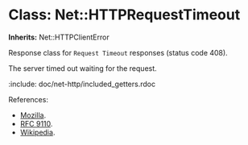 # Class: Net::HTTPRequestTimeout
**Inherits:** Net::HTTPClientError
    

Response class for `Request Timeout` responses (status code 408).

The server timed out waiting for the request.

:include: doc/net-http/included_getters.rdoc

References:

*   [Mozilla](https://developer.mozilla.org/en-US/docs/Web/HTTP/Status/408).
*   [RFC
    9110](https://www.rfc-editor.org/rfc/rfc9110.html#name-408-request-timeout
    ).
*   [Wikipedia](https://en.wikipedia.org/wiki/List_of_HTTP_status_codes#408).



